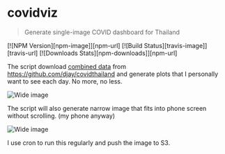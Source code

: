 # covidviz

> Generate single-image COVID dashboard for Thailand

[![NPM Version][npm-image]][npm-url]
[![Build Status][travis-image]][travis-url]
[![Downloads Stats][npm-downloads]][npm-url]

The script download [combined data](https://github.com/djay/covidthailand#combine-) from https://github.com/djay/covidthailand and generate plots that I personally want to see each day. No more, no less.

![Wide image](https://covidviz.s3-ap-southeast-1.amazonaws.com/full_figure.png)

The script will also generate narrow image that fits into phone screen without scrolling. (my phone anyway)

![Wide image](https://covidviz.s3-ap-southeast-1.amazonaws.com/mobile_figure.png)

I use cron to run this regularly and push the image to S3.
